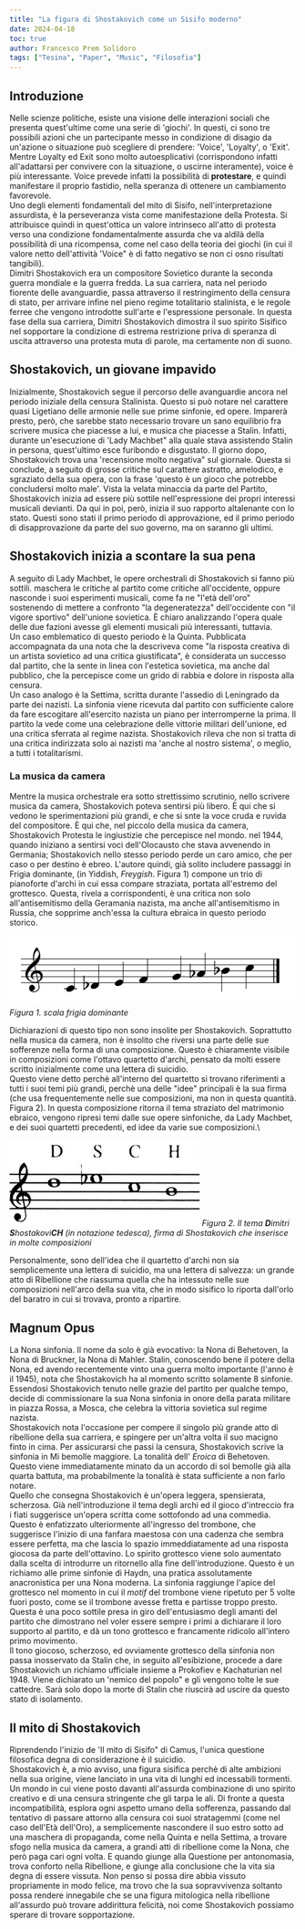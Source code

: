 ```yaml
---
title: "La figura di Shostakovich come un Sisifo moderno"
date: 2024-04-18
toc: true
author: Francesco Prem Solidoro
tags: ["Tesina", "Paper", "Music", "Filosofia"]
---
```


## Introduzione

Nelle scienze politiche, esiste una visione delle interazioni sociali
che presenta quest'ultime come una serie di 'giochi'. In questi, ci sono
tre possibili azioni che un partecipante messo in condizione di disagio
da un'azione o situazione può scegliere di prendere: 'Voice', 'Loyalty',
o 'Exit'. Mentre Loyalty ed Exit sono molto autoesplicativi
(corrispondono infatti all'adattarsi per convivere con la situazione, o
uscirne interamente), voice è più interessante. Voice prevede infatti la
possibilità di **protestare**, e quindi manifestare il proprio fastidio,
nella speranza di ottenere un cambiamento favorevole.\
Uno degli elementi fondamentali del mito di Sisifo, nell'interpretazione
assurdista, è la perseveranza vista come manifestazione della Protesta.
Si attribuisce quindi in quest'ottica un valore intrinseco all'atto di
protesta verso una condizione fondamentalmente assurda che va aldilà
della possibilità di una ricompensa, come nel caso della teoria dei
giochi (in cui il valore netto dell'attività 'Voice" è di fatto negativo
se non ci osno risultati tangibili).\
Dimitri Shostakovich era un compositore Sovietico durante la seconda
guerra mondiale e la guerra fredda. La sua carriera, nata nel periodo
fiorente delle avanguardie, passa attraverso il restringimento della
censura di stato, per arrivare infine nel pieno regime totalitario
stalinista, e le regole ferree che vengono introdotte sull'arte e
l'espressione personale. In questa fase della sua carriera, Dimitri
Shostakovich dimostra il suo spirito Sisifico nel sopportare la
condizione di estrema restrizione priva di speranza di uscita attraverso
una protesta muta di parole, ma certamente non di suono.

## Shostakovich, un giovane impavido

Inizialmente, Shostakovich segue il percorso delle avanguardie ancora
nel periodo iniziale della censura Stalinista. Questo si può notare nel
carattere quasi Ligetiano delle armonie nelle sue prime sinfonie, ed
opere. Imparerà presto, però, che sarebbe stato necessario trovare un
sano equilibrio fra scrivere musica che piacesse a lui, e musica che
piacesse a Stalin. Infatti, durante un'esecuzione di 'Lady Machbet" alla
quale stava assistendo Stalin in persona, quest'ultimo esce furibondo e
disgustato. Il giorno dopo, Shostakovich trova una 'recensione molto
negativa" sul giornale. Questa si conclude, a seguito di grosse critiche
sul carattere astratto, amelodico, e sgraziato della sua opera, con la
frase 'questo è un gioco che potrebbe concludersi molto male'. Vista la
velata minaccia da parte del Partito, Shostakovich inizia ad essere più
sottile nell'espressione dei propri interessi musicali devianti. Da qui
in poi, però, inizia il suo rapporto altalenante con lo stato. Questi
sono stati il primo periodo di approvazione, ed il primo periodo di
disapprovazione da parte del suo governo, ma on saranno gli ultimi.

## Shostakovich inizia a scontare la sua pena

A seguito di Lady Machbet, le opere orchestrali di Shostakovich si fanno
più sottili. maschera le critiche al partito come critiche
all'occidente, oppure nasconde i suoi esperimenti musicali, come fa ne
"l'età dell'oro" sostenendo di mettere a confronto "la degeneratezza"
dell'occidente con "il vigore sportivo" dell'unione sovietica. È chiaro
analizzando l'opera quale delle due fazioni avesse gli elementi musicali
più interessanti, tuttavia.\
Un caso emblematico di questo periodo è la Quinta. Pubblicata
accompagnata da una nota che la descriveva come "la risposta creativa di
un artista sovietico ad una critica giustificata", è considerata un
successo dal partito, che la sente in linea con l'estetica sovietica, ma
anche dal pubblico, che la percepisce come un grido di rabbia e dolore
in risposta alla censura.\
Un caso analogo è la Settima, scritta durante l'assedio di Leningrado da
parte dei nazisti. La sinfonia viene ricevuta dal partito con
sufficiente calore da fare escogitare all'esercito nazista un piano per
interromperne la prima. Il partito la vede come una celebrazione delle
vittorie militari dell'unione, ed una critica sferrata al regime
nazista. Shostakovich rileva che non si tratta di una critica
indirizzata solo ai nazisti ma 'anche al nostro sistema', o meglio, a
tutti i totalitarismi.

### La musica da camera

Mentre la musica orchestrale era sotto strettissimo scrutinio, nello
scrivere musica da camera, Shostakovich poteva sentirsi più libero. È
qui che si vedono le sperimentazioni più grandi, e che si snte la voce
cruda e ruvida del compositore. È qui che, nel piccolo della musica da
camera, Shostakovich Protesta le ingiustizie che percepisce nel mondo.
nel 1944, quando iniziano a sentirsi voci dell'Olocausto che stava
avvenendo in Germania; Shostakovich nello stesso periodo perde un caro
amico, che per caso o per destino è ebreo. L'autore quindi, già solito
includere passaggi in Frigia dominante, (in Yiddish, *Freygish*.
Figura 1) compone un trio di pianoforte d'archi in
cui essa compare straziata, portata all'estremo del grottesco. Questa,
rivela a corrispondenti, è una critica non solo all'antisemitismo della
Geramania nazista, ma anche all'antisemitismo in Russia, che sopprime
anch'essa la cultura ebraica in questo periodo storico.

![yiddish](./ahava-rabbah.jpg)
*Figura 1. scala frigia dominante*

Dichiarazioni di questo tipo non sono insolite per
Shostakovich. Soprattutto nella musica da camera, non è insolito che
riversi una parte delle sue sofferenze nella forma di una composizione.
Questo è chiaramente visibile in composizioni come l'ottavo quartetto
d'archi, pensato da molti essere scritto inizialmente come una lettera
di suicidio.\
Questo viene detto perchè all'interno del quartetto si trovano
riferimenti a tutti i suoi temi più grandi, perchè una delle "idee"
principali è la sua firma (che usa frequentemente nelle sue
composizioni, ma non in questa quantità. Figura 2). In
questa composizione ritorna il tema straziato del matrimonio ebraico,
vengono ripresi temi dalle sue opere sinfoniche, da Lady Machbet, e dei
suoi quartetti precedenti, ed idee da varie sue composizioni.\

![imd](./dsch.jpg)
*Figura 2. Il tema **D**imitri **S**hostakovi**CH** (in notazione tedesca), firma di Shostakovich che inserisce in molte composizioni*

Personalmente, sono dell'idea che il quartetto d'archi non sia
semplicemente una lettera di suicidio, ma una lettera di salvezza: un
grande atto di Ribellione che riassuma quella che ha intessuto nelle sue
composizioni nell'arco della sua vita, che in modo sisifico lo riporta
dall'orlo del baratro in cui si trovava, pronto a ripartire.

## Magnum Opus

La Nona sinfonia. Il nome da solo è già evocativo: la Nona di Behetoven,
la Nona di Bruckner, la Nona di Mahler. Stalin, conoscendo bene il
potere della Nona, ed avendo recentemente vinto una guerra molto
importante (l'anno è il 1945), nota che Shostakovich ha al momento
scritto solamente 8 sinfonie. Essendosi Shostakovich tenuto nelle grazie
del partito per qualche tempo, decide di commissionare la sua Nona
sinfonia in onore della parata militare in piazza Rossa, a Mosca, che
celebra la vittoria sovietica sul regime nazista.\
Shostakovich nota l'occasione per compere il singolo più grande atto di
ribellione della sua carriera, e spingere per un'altra volta il suo
macigno finto in cima. Per assicurarsi che passi la censura,
Shostakovich scrive la sinfonia in Mi bemolle maggiore. La tonalità
dell' *Eroica* di Behetoven. Questo viene immediatamente minato da un
accordo di sol bemolle già alla quarta battuta, ma probabilmente la
tonalità è stata sufficiente a non farlo notare.\
Quello che consegna Shostakovich è un'opera leggera, spensierata,
scherzosa. Già nell'introduzione il tema degli archi ed il gioco
d'intreccio fra i fiati suggerisce un'opera scritta come sottofondo ad
una commedia. Questo è enfatizzato ulteriormente all'ingresso del
trombone, che suggerisce l'inizio di una fanfara maestosa con una
cadenza che sembra essere perfetta, ma che lascia lo spazio
immeddiatamente ad una risposta giocosa da parte dell'ottavino. Lo
spirito grottesco viene solo aumentato dalla scelta di introdurre un
ritornello alla fine dell'introduzione. Questo è un richiamo alle prime
sinfonie di Haydn, una pratica assolutamente anacronistica per una Nona
moderna. La sinfonia raggiunge l'apice del grottesco nel momento in cui
il *motif* del trombone viene ripetuto per 5 volte fuori posto, come se
il trombone avesse fretta e partisse troppo presto. Questa è una poco
sottile presa in giro dell'entusiasmo degli amanti del partito che
dimostrano nel voler essere sempre i primi a dichiarare il loro supporto
al partito, e dà un tono grottesco e francamente ridicolo all'intero
primo movimento.\
Il tono giocoso, scherzoso, ed ovviamente grottesco della sinfonia non
passa inosservato da Stalin che, in seguito all'esibizione, procede a
dare Shostakovich un richiamo ufficiale insieme a Prokofiev e
Kachaturian nel 1948. Viene dichiarato un 'nemico del popolo" e gli
vengono tolte le sue cattedre. Sarà solo dopo la morte di Stalin che
riuscirà ad uscire da questo stato di isolamento.

## Il mito di Shostakovich

Riprendendo l'inizio de 'Il mito di Sisifo" di Camus, l'unica questione
filosofica degna di considerazione è il suicidio.\
Shostakovich è, a mio avviso, una figura sisifica perchè di
alte ambizioni nella sua origine, viene lanciato in una vita di lunghi
ed incessabili tormenti. Un mondo in cui viene posto davanti all'assurda
combinazione di uno spirito creativo e di una censura stringente che gli
tarpa le ali. Di fronte a questa incompatibilità, esplora ogni aspetto
umano della sofferenza, passando dal tentativo di passare attorno alla
censura coi suoi stratagemmi (come nel caso dell'Età dell'Oro), a
semplicemente nascondere il suo estro sotto ad una maschera di
propaganda, come nella Quinta e nella Settima, a trovare sfogo nella
musica da camera, a grandi atti di ribellione come la Nona, che però
paga cari ogni volta. E quando giunge alla Questione per antonomasia,
trova conforto nella Ribellione, e giunge alla conclusione che la vita
sia degna di essere vissuta. Non penso si possa dire abbia vissuto
propriamente in modo felice, ma trovo che la sua sopravvivenza soltanto
possa rendere innegabile che se una figura mitologica nella ribellione
all'assurdo può trovare addirittura felicità, noi come Shostakovich
possiamo sperare di trovare sopportazione.
